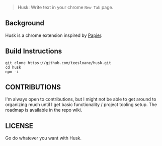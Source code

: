 > Husk: Write text in your chrome `New Tab` page.

## Background

Husk is a chrome extension inspired by [Papier](https://chrome.google.com/webstore/detail/papier/hhjeaokafplhjoogdemakihhdhffacia).

## Build Instructions

```
git clone https://github.com/teesloane/husk.git
cd husk
npm -i 
```

## CONTRIBUTIONS

I'm always open to contributions, but I might not be able to get around to organizing much until I get basic functionality / project tooling setup.
The roadmap is available in the repo wiki.

## LICENSE

Go do whatever you want with Husk.
